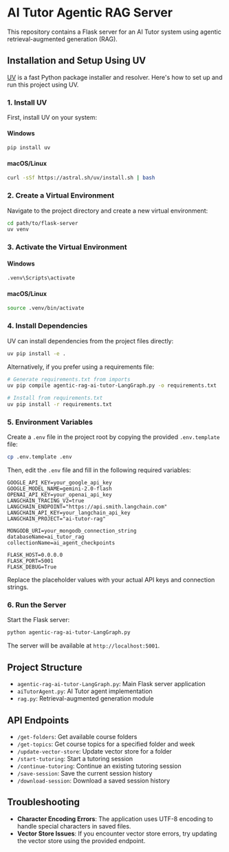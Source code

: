 # AI Tutor Agentic RAG Server

This repository contains a Flask server for an AI Tutor system using agentic retrieval-augmented generation (RAG).

## Installation and Setup Using UV

[UV](https://github.com/astral-sh/uv) is a fast Python package installer and resolver. Here's how to set up and run this project using UV.

### 1. Install UV

First, install UV on your system:

#### Windows

```bash
pip install uv
```

#### macOS/Linux

```bash
curl -sSf https://astral.sh/uv/install.sh | bash
```

### 2. Create a Virtual Environment

Navigate to the project directory and create a new virtual environment:

```bash
cd path/to/flask-server
uv venv
```

### 3. Activate the Virtual Environment

#### Windows

```bash
.venv\Scripts\activate
```

#### macOS/Linux

```bash
source .venv/bin/activate
```

### 4. Install Dependencies

UV can install dependencies from the project files directly:

```bash
uv pip install -e .
```

Alternatively, if you prefer using a requirements file:

```bash
# Generate requirements.txt from imports
uv pip compile agentic-rag-ai-tutor-LangGraph.py -o requirements.txt

# Install from requirements.txt
uv pip install -r requirements.txt
```

### 5. Environment Variables

Create a `.env` file in the project root by copying the provided `.env.template` file:

```bash
cp .env.template .env
```

Then, edit the `.env` file and fill in the following required variables:

```
GOOGLE_API_KEY=your_google_api_key
GOOGLE_MODEL_NAME=gemini-2.0-flash
OPENAI_API_KEY=your_openai_api_key
LANGCHAIN_TRACING_V2=true
LANGCHAIN_ENDPOINT="https://api.smith.langchain.com"
LANGCHAIN_API_KEY=your_langchain_api_key
LANGCHAIN_PROJECT="ai-tutor-rag"

MONGODB_URI=your_mongodb_connection_string
databaseName=ai_tutor_rag
collectionName=ai_agent_checkpoints

FLASK_HOST=0.0.0.0
FLASK_PORT=5001
FLASK_DEBUG=True
```

Replace the placeholder values with your actual API keys and connection strings.

### 6. Run the Server

Start the Flask server:

```bash
python agentic-rag-ai-tutor-LangGraph.py
```

The server will be available at `http://localhost:5001`.

## Project Structure

- `agentic-rag-ai-tutor-LangGraph.py`: Main Flask server application
- `aiTutorAgent.py`: AI Tutor agent implementation
- `rag.py`: Retrieval-augmented generation module

## API Endpoints

- `/get-folders`: Get available course folders
- `/get-topics`: Get course topics for a specified folder and week
- `/update-vector-store`: Update vector store for a folder
- `/start-tutoring`: Start a tutoring session
- `/continue-tutoring`: Continue an existing tutoring session
- `/save-session`: Save the current session history
- `/download-session`: Download a saved session history

## Troubleshooting

- **Character Encoding Errors**: The application uses UTF-8 encoding to handle special characters in saved files.
- **Vector Store Issues**: If you encounter vector store errors, try updating the vector store using the provided endpoint.
